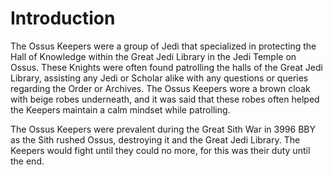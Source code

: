 # Introduction
The Ossus Keepers were a group of Jedi that specialized in protecting the Hall of Knowledge within the Great Jedi Library in the Jedi Temple on Ossus.
These Knights were often found patrolling the halls of the Great Jedi Library, assisting any Jedi or Scholar alike with any questions or queries regarding the Order or Archives.
The Ossus Keepers wore a brown cloak with beige robes underneath, and it was said that these robes often helped the Keepers maintain a calm mindset while patrolling.


The Ossus Keepers were prevalent during the Great Sith War in 3996 BBY as the Sith rushed Ossus, destroying it and the Great Jedi Library.
The Keepers would fight until they could no more, for this was their duty until the end.